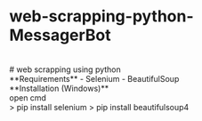 # web-scrapping-python-MessagerBot
</br>
# web scrapping using python
</br>
**Requirements**
- Selenium
- BeautifulSoup
  <br />
**Installation (Windows)**
  <br />
  open cmd
  <br /> 
  > pip install selenium
  > pip install beautifulsoup4
  
  
  
  
